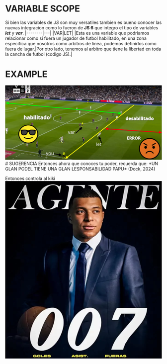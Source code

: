 # VARIABLE SCOPE
Si bien las variables de *JS* son muy versatiles tambien es bueno conocer 
las nuevas integracion como lo fueron de **JS 6** que integro el tipo de 
variables ***let*** y ***var***.
|--------|---|
|VAR|LET|
|Esta es una variable que podriamos relacionar como si fuera un jugador de futbol habilitado, en una zona especifica que nosotros como arbitros de linea, podemos definirlos como fuera de lugar.|Por otro lado, tenemos al arbitro que tiene la libertad en toda la cancha de futbol (codigo JS).|
# EXAMPLE
<img src = "varLetImage.png">
# SUGERENCIA
Entonces ahora que conoces tu poder, recuerda que:  
*UN GLAN PODEL TIENE UNA GLAN LESPONSABILIDAD PAPU* (Dock, 2024)
  
Entonces controla al kiki
<img src="letImage.png">
